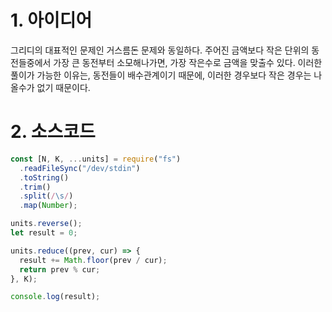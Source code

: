 # 1. 아이디어

그리디의 대표적인 문제인 거스름돈 문제와 동일하다. 주어진 금액보다 작은 단위의 동전들중에서 가장 큰 동전부터 소모해나가면, 가장 작은수로 금액을 맞출수 있다. 이러한 풀이가 가능한 이유는, 동전들이 배수관계이기 때문에, 이러한 경우보다 작은 경우는 나올수가 없기 때문이다.

# 2. 소스코드

```javascript
const [N, K, ...units] = require("fs")
  .readFileSync("/dev/stdin")
  .toString()
  .trim()
  .split(/\s/)
  .map(Number);

units.reverse();
let result = 0;

units.reduce((prev, cur) => {
  result += Math.floor(prev / cur);
  return prev % cur;
}, K);

console.log(result);
```
